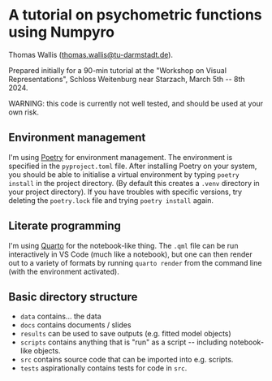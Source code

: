 # A tutorial on psychometric functions using Numpyro

Thomas Wallis (thomas.wallis@tu-darmstadt.de).

Prepared initially for a 90-min tutorial at the "Workshop on Visual Representations", Schloss Weitenburg near Starzach, March 5th -- 8th 2024.

WARNING: this code is currently not well tested, and should be used at your own risk.

## Environment management

I'm using [Poetry](https://python-poetry.org/) for environment management. The environment is specified in the `pyproject.toml` file. After installing Poetry on your system, you should be able to initialise a virtual environment by typing `poetry install` in the project directory. (By default this creates a `.venv` directory in your project directory). If you have troubles with specific versions, try deleting the `poetry.lock` file and trying `poetry install` again.

## Literate programming

I'm using [Quarto](https://quarto.org) for the notebook-like thing. 
The `.qml` file can be run interactively in VS Code (much like a notebook), but one can then render out to a variety of formats by running `quarto render` from the command line (with the environment activated).

## Basic directory structure

- `data` contains... the data
- `docs` contains documents / slides 
- `results` can be used to save outputs (e.g. fitted model objects)
- `scripts` contains anything that is "run" as a script -- including notebook-like objects.
- `src` contains source code that can be imported into e.g. scripts.
- `tests` aspirationally contains tests for code in `src`.